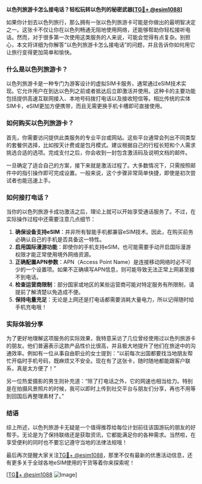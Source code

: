 **以色列旅游卡怎么接电话？轻松玩转以色列的秘密武器[[TG💪+ @esim1088](https://t.me/s/esim1088)]**

如果你计划去以色列旅行，那么拥有一张以色列旅游卡可能是你做出的最明智决定之一。这张卡不仅让你在以色列畅通无阻地使用网络，还能够帮助你轻松接听电话。然而，对于很多第一次使用这类服务的人来说，可能会觉得有点复杂。别担心，本文将详细为你解答“以色列旅游卡怎么接电话”的问题，并且告诉你如何用它让旅行变得更加简单和愉快。

### 什么是以色列旅游卡？

以色列旅游卡是一种专门为游客设计的虚拟SIM卡服务，通常通过eSIM技术实现。它允许用户在到达以色列之前或者抵达后立即激活并使用。这种卡的主要功能包括提供高速互联网接入、本地号码拨打电话以及接收短信等。相比传统的实体SIM卡，eSIM更加方便携带，而且无需更换手机卡槽即可直接使用。

### 如何购买以色列旅游卡？

首先，你需要访问提供此类服务的专业平台或网站。这些平台通常会列出不同类型的套餐供选择，比如按天计费或是包月模式。建议根据自己的行程长短和个人需求挑选合适的选项。完成支付之后，你会收到一封包含激活码及说明文档的邮件。

一旦确定了适合自己的方案，接下来就是激活过程了。大多数情况下，只需按照邮件中的指引操作即可完成设置。一般来说，这个步骤非常简单快捷，即使是初次尝试者也能迅速上手。

### 如何接打电话？

当你的以色列旅游卡成功激活之后，理论上就可以开始享受通话服务了。不过，在实际操作过程中还需要注意几点细节：

1. **确保设备支持eSIM**：并非所有智能手机都兼容eSIM技术。因此，在购买前务必确认自己的手机是否具备这一特性。
2. **启用国际漫游功能**：即使你的手机支持eSIM，也可能需要手动开启国际漫游权限才能正常使用境外网络资源。
3. **正确配置APN参数**：APN（Access Point Name）是连接移动网络时必不可少的一个设置项。如果不正确填写APN信息，则可能导致无法正常上网甚至接不到电话。
4. **检查运营商限制**：部分国家或地区的某些运营商可能对特定服务有所限制，请提前了解清楚以免造成不便。
5. **保持电量充足**：无论是上网还是打电话都需要消耗大量电力，所以记得随时给手机充电哦！

### 实际体验分享

为了更好地理解这项服务的实际效果，我特意采访了几位曾经使用过以色列旅游卡的朋友。他们普遍表示这款产品性价比很高，并且极大地提升了他们在旅途中的沟通效率。例如有一位从事自由职业的女士提到：“以前每次出国都要找当地朋友帮忙开临时手机号码，既麻烦又不安全。现在有了这张卡，随时随地都能跟客户联系，真是太方便了！”

另一位热爱摄影的男生则补充道：“除了打电话之外，它的网速也相当给力。特别是在拍摄风景照片的时候，我可以即时上传到社交平台与朋友们分享，再也不用等到回国后再整理素材了。”

### 结语

综上所述，以色列旅游卡无疑是一个值得推荐给每位计划前往该国游玩的朋友的好帮手。无论是为了保持联络还是获取资讯，它都能满足你的各种需求。当然啦，在享受便利的同时也不要忘记遵守当地的法律法规哦！

最后再次提醒大家关注[TG💪+ @esim1088](https://t.me/s/esim1088)，那里不仅有最新的优惠活动信息，还有更多关于全球各地eSIM使用的干货等着你来探索呢！

[[TG💪+ @esim1088](https://t.me/s/esim1088) ![Image](https://i.postimg.cc/4NQfJmqS/Snipaste-2025-05-13-00-14-12.png)]